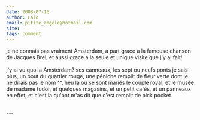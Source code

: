```yaml
---
date: 2008-07-16
author: Lalo
email: pitite_angele@hotmail.com
site: 
tags: comment
---
```


<p>je ne connais pas vraiment Amsterdam, a part grace a la fameuse chanson de Jacques Brel, et aussi grace a la seule et unique visite que j'y ai fait!<br />
<br />
j'y ai vu quoi a Amsterdam? ses canneaux, les sept ou neufs ponts je sais plus, un bout du quartier rouge, une péniche remplit de fleur verte dont je ne dirais pas le nom ^^, heu la ou se sont mariés le couple royal, et le musée de madame tudor, et quelques magasins, et un petit cafés, et un panneaux en effet, et c'est la qu'ont m'as dit que c'est remplit de pick pocket<br />
<br />
</p>
---